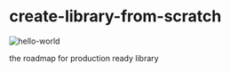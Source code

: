 # create-library-from-scratch
![hello-world](https://github.com/walkacross/create-library-from-scratch/workflows/hello-world/badge.svg)

the roadmap for production ready library 
